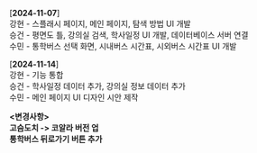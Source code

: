 [**2024-11-07**] <br/>
강현 - 스플래시 페이지, 메인 페이지, 탐색 방법 UI 개발<br/>
승건 - 평면도 틀, 강의실 검색, 학사일정 UI 개발, 데이터베이스 서버 연결<br/>
수민 - 통학버스 선택 화면, 시내버스 시간표, 시외버스 시간표 UI 개발<br/>

[**2024-11-14**] <br/>
강현 - 기능 통합<br/>
승건 - 학사일정 데이터 추가, 강의실 정보 데이터 추가<br/>
수민 - 메인 페이지 UI 디자인 시안 제작<br/>

**<변경사항>**<br/>
**고슴도치 -> 코알라 버전 업**<br/>
**통학버스 뒤로가기 버튼 추가**<br/>
